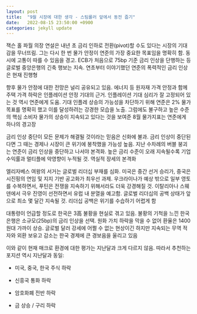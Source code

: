 ```yaml
---
layout: post
title:  "9월 시장에 대한 생각 - 스팀롤러 앞에서 동전 줍기"
date:   2022-08-15 23:50:00 +0900
categories: jekyll update
---
```


잭슨 홀 파월 의장 연설은 내년 초 금리 인하로 전환(pivot)할 수도 있다는 시장의 기대감을 무너뜨림. 그는 다시 한 번 물가 안정이 연준의 가장 중요한 목표임을 명확히 함. 동시에 고통이 따를 수 있음을 경고. ECB가 처음으로 75bp 기준 금리 인상을 단행하는 등 글로벌 중앙은행의 긴축 행보는 지속. 연초부터 이야기했던 연준의 폭력적인 금리 인상은 현재 진행형​

향후 물가 안정에 대한 전망은 널리 공유되고 있음. 에너지 등 원자재 가격 안정과 함께 주택 가격 하락은 인플레이션 안정 기대의 근거. 인플레이션 기대 심리가 잘 고정되어 있는 것 역시 연준에게 도움. 기대 인플레 상승의 가능성을 차단하기 위해 연준은 2% 물가 목표를 명확히 했고 이를 달성하려는 강경한 모습을 노출. 그럼에도 불구하고 높은 수준의 핵심 소비자 물가의 상승이 지속되고 있다는 것을 보여준 8월 물가지표는 연준에게 하나의 경고장​

금리 인상 중단이 모든 문제가 해결될 것이라는 믿음은 신화에 불과. 금리 인상이 중단된다면 그 때는 경제나 시장이 큰 위기에 봉착했을 가능성 높음. 지난 수차례의 버블 붕괴는 연준이 금리 인상을 중단하고 나서야 본격화. 높은 금리 수준이 오래 지속될수록 기업 수익률과 멀티플에 악영향이 누적될 것. 역실적 장세의 본격화​

엘리자베스 여왕의 서거는 글로벌 리더십 부재를 심화. 미국은 중간 선거 승리가, 중국은 시진핑의 연임 및 지지 기반 공고화가 최우선 과제. 우크라이나가 예상 밖으로 일부 영토를 수복하면서, 푸틴은 전쟁을 지속하기 위해서라도 더욱 강경해질 것. 이탈리아나 스웨덴에서 극우 진영이 선전하면서 유럽 내 분열을 예고함. 글로벌 리더십의 공백 상태가 앞으로 최소 몇 달간 지속될 것. 리더십 공백은 위기를 수습하기 어렵게 함​

대통령이 언급할 정도로 한국은 3高 불황을 현실로 겪고 있음. 불황의 기척을 느낀 한국은행은 소규모(25bp)의 금리 인상을 선택. 원화 가치 하락을 막을 수 없어 환율은 1400원대 가까이 상승. 글로벌 달러 강세에 어쩔 수 없는 현상이긴 하지만 지속되는 무역 적자와 외환 보유고 감소는 한국 경제에 큰 경보음을 울리고 있음 ​

이와 같이 현재 매크로 환경에 대한 평가는 지난달과 크게 다르지 않음. 따라서 추천하는 포지션 역시 지난달과 동일: 

- 미국, 중국, 한국 주식 하락

- 신흥국 통화 하락

- 암호화폐 전반 하락

- 금 상승 / 구리 하락​